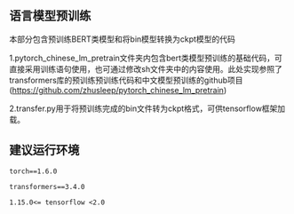 ## 语言模型预训练

本部分包含预训练BERT类模型和将bin模型转换为ckpt模型的代码

1.pytorch_chinese_lm_pretrain文件夹内包含bert类模型预训练的基础代码，可直接采用训练语句使用，也可通过修改sh文件夹中的内容使用。此处实现参照了transformers库的预训练预训练代码和中文模型预训练的github项目(https://github.com/zhusleep/pytorch_chinese_lm_pretrain)

2.transfer.py用于将预训练完成的bin文件转为ckpt格式，可供tensorflow框架加载。

## 建议运行环境
```
torch==1.6.0

transformers==3.4.0

1.15.0<= tensorflow <2.0
```
